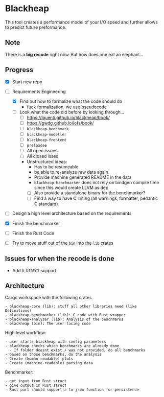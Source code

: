 # Blackheap

This tool creates a performance model of your I/O speed and further allows to predict future preformance.

## Note

There is a **big recode** right now. But how does one eat an elephant...

## Progress
- [x] Start new repo
- [ ] Requirements Engineering
  - [x] Find out how to formalize what the code should do
    - fuck formalization, we use pseudocode
  - [ ] Look what the code did before by looking through...
    - [ ] <https://lquenti.github.io/blackheap/book/>
    - [ ] <https://gwdg.github.io/iofs/book/>
    - [ ] `blackheap-benchmark`
    - [ ] `blackheap-modeller`
    - [ ] `blackheap-frontend`
    - [ ] `preloadee`
    - [ ] All open issues
    - [ ] All closed isses
    - Unstructured ideas:
      - Has to be resumeable
      - be able to re-analyze raw data again
      - Provide machine generated README in the data
      - `blackheap-benchmarker` does not rely on bindgen compile time since this would create LLVM as dep
      - [ ] Also provide a standalone binary for the benchmarker?
      - [ ] Find a way to have C linting (all warnings, formatter, pedantic C standard)
- [ ] Design a high level architecture based on the requirements
- [x] Finish the benchmarker
- [ ] Finish the Rust Code

- [ ] Try to move stuff out of the `bin` into the `lib` crates

## Issues for when the recode is done
- Add `O_DIRECT` support

## Architecture
Cargo workspace with the following crates
```
- blackheap-core (lib): stuff all other libraries need (like Definitions)
- blackheap-benchmarker (lib): C code with Rust wrapper
- blackheap-analyzer (lib): Analysis of the benchmarks
- blackheap (bin): The user facing code
```

High level workflow:
```
- user starts blackheap with config parameters
- blackheap checks which benchmarks are already done
  - If folder doesnt exist / was not provided, do all benchmarks
- based on those benchmarks, do the analysis
- Create (human-readable) plots
- Create (machine-readable) parsing data
```

Benchmarker:
```
- get input from Rust struct
- give output in Rust struct
- Rust part should support a to json function for persistence
```
